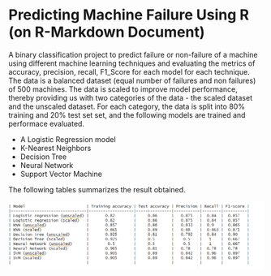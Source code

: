 # Predicting Machine Failure Using R (on R-Markdown Document)

A binary classification project to predict failure or non-failure of a machine using different machine learning techniques and evaluating the metrics of accuracy, precision, recall, F1_Score for each model for each technique. The data is a balanced dataset (equal number of failures and non failures) of 500 machines. The data is scaled to improve model performance, thereby providing us with two categories of the data - the scaled dataset and the unscaled dataset. For each category, the data is split into 80% training and 20% test set set, and the following models are trained and performace evaluated.

- A Logistic Regression model
- K-Nearest Neighbors
- Decision Tree
- Neural Network
- Support Vector Machine

The following tables summarizes the result obtained. 

![](Metrics.png)
